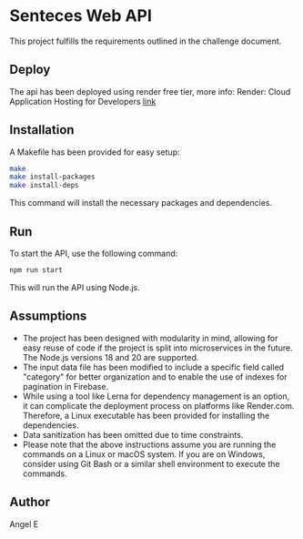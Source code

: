 # Senteces Web API

This project fulfills the requirements outlined in the challenge document.

## Deploy

The api has been deployed using render free tier, more info: Render: Cloud
Application Hosting for Developers [link](https://render.com)

## Installation

A Makefile has been provided for easy setup:

```sh
make
make install-packages
make install-deps
```

This command will install the necessary packages and dependencies.

## Run

To start the API, use the following command:

```sh
npm run start
```

This will run the API using Node.js.

## Assumptions

- The project has been designed with modularity in mind, allowing for easy reuse
  of code if the project is split into microservices in the future.
The Node.js versions 18 and 20 are supported.
- The input data file has been modified to include a specific field called
  "category" for better organization and to enable the use of indexes for
  pagination in Firebase.
- While using a tool like Lerna for dependency management is an option, it can
  complicate the deployment process on platforms like Render.com. Therefore, a
  Linux executable has been provided for installing the dependencies.
- Data sanitization has been omitted due to time constraints.
- Please note that the above instructions assume you are running the commands on
  a Linux or macOS system. If you are on Windows, consider using Git Bash or a
  similar shell environment to execute the commands.
  
## Author

Angel E
